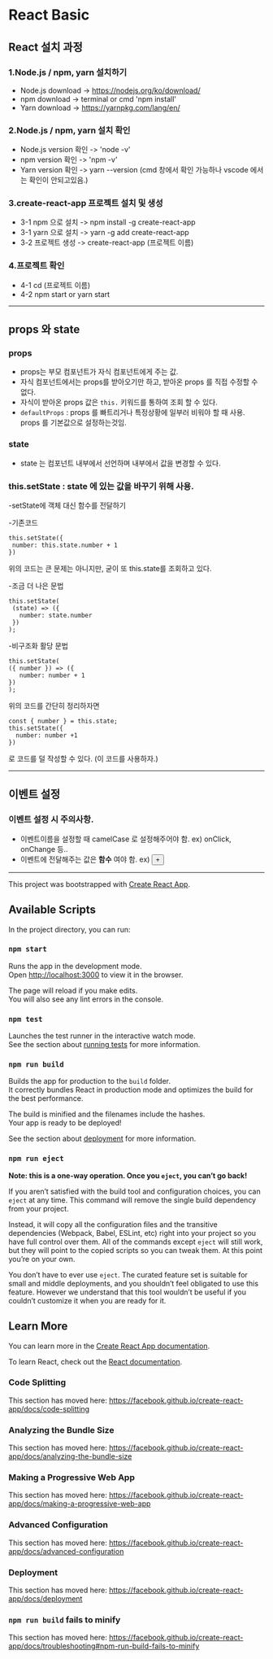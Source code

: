 # React Basic

## React 설치 과정

### 1.Node.js / npm, yarn 설치하기
 - Node.js download -> https://nodejs.org/ko/download/
 - npm download -> terminal or cmd 'npm install'
 - Yarn download -> https://yarnpkg.com/lang/en/

### 2.Node.js / npm, yarn 설치 확인
 - Node.js version 확인 -> 'node -v'
 - npm version 확인 -> 'npm -v'
- Yarn version 확인 -> yarn --version (cmd 창에서 확인 가능하나 vscode 에서는 확인이 안되고있음.)

### 3.create-react-app 프로젝트 설치 및 생성
- 3-1 npm 으로 설치 -> npm install -g create-react-app
- 3-1 yarn 으로 설치 -> yarn -g add create-react-app
- 3-2 프로젝트 생성 -> create-react-app (프로젝트 이름)

### 4.프로젝트 확인
- 4-1 cd (프로젝트 이름)
- 4-2 npm start or yarn start

----------------------------------------------------------------------------------------------------------------------------------------

## props 와 state

### props
 - props는 부모 컴포넌트가 자식 컴포넌트에게 주는 값.
 - 자식 컴포넌트에서는 props를 받아오기만 하고, 받아온 props 를 직접 수정할 수 없다.
 - 자식이 받아온 props 값은 ``` this. ``` 키워드를 통하여 조회 할 수 있다.
 - ``` defaultProps ``` : props 를 빠트리거나 특정상황에 일부러 비워야 할 때 사용. props 를 기본값으로 설정하는것임.
 
### state
 - state 는 컴포넌트 내부에서 선언하며 내부에서 값을 변경할 수 있다.
 
 ### this.setState  : state 에 있는 값을 바꾸기 위해 사용.
 -setState에 객체 대신 함수를 전달하기

 -기존코드
 ``` 
this.setState({
  number: this.state.number + 1
})
  ```
 위의 코드는 큰 문제는 아니지만, 굳이 또 this.state를 조회하고 있다.

 -조금 더 나은 문법
 ``` 
 this.setState(
  (state) => ({
    number: state.number
  })
);
 ```
 
 -비구조화 활당 문법
 ```
this.setState(
 ({ number }) => ({
    number: number + 1  
 })
);
```
위의 코드를 간단히 정리하자면
```
const { number } = this.state;
this.setState({
  number: number +1
})
```
로 코드를 덜 작성할 수 있다. (이 코드를 사용하자.)

----------------------------------------------------------------------------------------------------------------------------------------

## 이벤트 설정

### 이벤트 설정 시 주의사항.
 - 이벤트이름을 설정할 때 camelCase 로 설정해주어야 함. ex) onClick, onChange 등..
 - 이벤트에 전달해주는 값은 **함수** 여야 함. ex) <button onClick={this.handleIncrease}> + </button>


----------------------------------------------------------------------------------------------------------------------------------------


This project was bootstrapped with [Create React App](https://github.com/facebook/create-react-app).

## Available Scripts

In the project directory, you can run:

### `npm start`

Runs the app in the development mode.<br>
Open [http://localhost:3000](http://localhost:3000) to view it in the browser.

The page will reload if you make edits.<br>
You will also see any lint errors in the console.

### `npm test`

Launches the test runner in the interactive watch mode.<br>
See the section about [running tests](https://facebook.github.io/create-react-app/docs/running-tests) for more information.

### `npm run build`

Builds the app for production to the `build` folder.<br>
It correctly bundles React in production mode and optimizes the build for the best performance.

The build is minified and the filenames include the hashes.<br>
Your app is ready to be deployed!

See the section about [deployment](https://facebook.github.io/create-react-app/docs/deployment) for more information.

### `npm run eject`

**Note: this is a one-way operation. Once you `eject`, you can’t go back!**

If you aren’t satisfied with the build tool and configuration choices, you can `eject` at any time. This command will remove the single build dependency from your project.

Instead, it will copy all the configuration files and the transitive dependencies (Webpack, Babel, ESLint, etc) right into your project so you have full control over them. All of the commands except `eject` will still work, but they will point to the copied scripts so you can tweak them. At this point you’re on your own.

You don’t have to ever use `eject`. The curated feature set is suitable for small and middle deployments, and you shouldn’t feel obligated to use this feature. However we understand that this tool wouldn’t be useful if you couldn’t customize it when you are ready for it.

## Learn More

You can learn more in the [Create React App documentation](https://facebook.github.io/create-react-app/docs/getting-started).

To learn React, check out the [React documentation](https://reactjs.org/).

### Code Splitting

This section has moved here: https://facebook.github.io/create-react-app/docs/code-splitting

### Analyzing the Bundle Size

This section has moved here: https://facebook.github.io/create-react-app/docs/analyzing-the-bundle-size

### Making a Progressive Web App

This section has moved here: https://facebook.github.io/create-react-app/docs/making-a-progressive-web-app

### Advanced Configuration

This section has moved here: https://facebook.github.io/create-react-app/docs/advanced-configuration

### Deployment

This section has moved here: https://facebook.github.io/create-react-app/docs/deployment

### `npm run build` fails to minify

This section has moved here: https://facebook.github.io/create-react-app/docs/troubleshooting#npm-run-build-fails-to-minify
